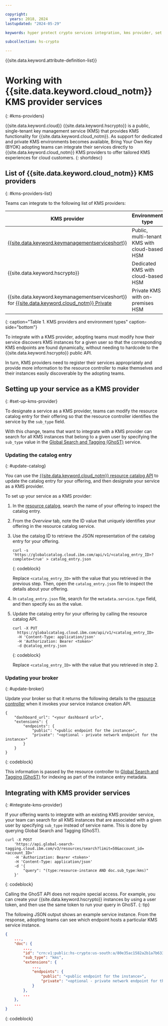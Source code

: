 ```yaml
---

copyright:
  years: 2018, 2024
lastupdated: "2024-05-29"

keywords: hyper protect crypto services integration, kms provider, set up kms provider

subcollection: hs-crypto

---
```


{{site.data.keyword.attribute-definition-list}}



# Working with {{site.data.keyword.cloud_notm}} KMS provider services
{: #kms-providers}

{{site.data.keyword.cloud}} {{site.data.keyword.hscrypto}} is a public, single-tenant key management service (KMS) that provides KMS functionality for {{site.data.keyword.cloud_notm}}. As support for dedicated and private KMS environments becomes available, Bring Your Own Key (BYOK) adopting teams can integrate their services directly to {{site.data.keyword.cloud_notm}} KMS providers to offer tailored KMS experiences for cloud customers.
{: shortdesc}

## List of {{site.data.keyword.cloud_notm}} KMS providers
{: #kms-providers-list}

Teams can integrate to the following list of KMS providers:

| KMS provider | Environment type |
| -- | -- |
| [{{site.data.keyword.keymanagementserviceshort}}](/docs/key-protect?topic=key-protect-getting-started-tutorial) | Public, multi-tenant KMS with cloud-based HSM |
| {{site.data.keyword.hscrypto}}| Dedicated KMS with cloud-based HSM |
| {{site.data.keyword.keymanagementserviceshort}} for [{{site.data.keyword.cloud_notm}} Private](https://www.ibm.com/docs/en/cloud-private) | Private KMS with on-premises HSM |
{: caption="Table 1. KMS providers and environment types" caption-side="bottom"}

To integrate with a KMS provider, adopting teams must modify how their service discovers KMS instances for a given user so that the corresponding KMS endpoints are found dynamically, without needing to hardcode to the {{site.data.keyword.hscrypto}} public API.

In turn, KMS providers need to register their services appropriately and provide more information to the resource controller to make themselves and their instances easily discoverable by the adopting teams.

## Setting up your service as a KMS provider
{: #set-up-kms-provider}

To designate a service as a KMS provider, teams can modify the resource catalog entry for their offering so that the resource controller identifies the service by the `sub_type` field.

With this change, teams that want to integrate with a KMS provider can search for all KMS instances that belong to a given user by specifying the `sub_type` value in the [Global Search and Tagging (GhoST)](/docs/get-coding?topic=get-coding-ghost_overview) service.

### Updating the catalog entry
{: #update-catalog}

You can use the [{{site.data.keyword.cloud_notm}} resource catalog API](/apidocs/globalcatalog) to update the catalog entry for your offering, and then designate your service as a KMS provider.

To set up your service as a KMS provider:

1. In the [resource catalog](https://globalcatalog.cloud.ibm.com), search the name of your offering to inspect the catalog entry.
2. From the _Overview_ tab, note the ID value that uniquely identifies your offering in the resource catalog service.
3. Use the catalog ID to retrieve the JSON representation of the catalog entry for your offering.

    ```cURL
    curl -s 'https://globalcatalog.cloud.ibm.com/api/v1/<catalog_entry_ID>?complete=true' > catalog_entry.json
    ```
    {: codeblock}

    Replace `<catalog_entry_ID>` with the value that you retrieved in the previous step. Then, open the `catalog_entry.json` file to inspect the details about your offering.

4. In `catalog_entry.json` file, search for the `metadata.service.type` field, and then specify `kms` as the value.
5. Update the catalog entry for your offering by calling the resource catalog API.

    ```cURL
    curl -X PUT
      https://globalcatalog.cloud.ibm.com/api/v1/<catalog_entry_ID>
      -H 'Content-Type: application/json'
      -H 'Authorization: Bearer <token>'
      -d @catalog_entry.json
    ```
    {: codeblock}

    Replace `<catalog_entry_ID>` with the value that you retrieved in step 2.

### Updating your broker
{: #update-broker}

Update your broker so that it returns the following details to the [resource controller](/docs/get-coding?topic=get-coding-resource-controller) when it invokes your service instance creation API.

```
{
    "dashboard_url": "<your dashboard url>",
    "extensions": {
        "endpoints": {
            "public": "<public endpoint for the instance>",
            "private": "<optional - private network endpoint for the instance>"
        }
    }
}
```
{: codeblock}

This information is passed by the resource controller to [Global Search and Tagging (GhoST)](/docs/get-coding?topic=get-coding-ghost_overview) for indexing as part of the instance entry metadata.

## Integrating with KMS provider services
{: #integrate-kms-provider}

If your offering wants to integrate with an existing KMS provider service, your team can search for all KMS instances that are associated with a given user by specifying `sub_type` instead of service name. This is done by querying Global Search and Tagging (GhoST).

```cURL
curl -X POST
    'https://api.global-search-tagging.cloud.ibm.com/v3/resources/search?limit=50&account_id=<account_ID>'
    -H 'Authorization: Bearer <token>'
    -H 'Content-Type: application/json'
    -d '{
        "query": "(type:resource-instance AND doc.sub_type:kms)"
    }'
```
{: codeblock}

Calling the GhoST API does not require special access. For example, you can create your {{site.data.keyword.hscrypto}} instances by using a user token, and then use the same token to run your query in GhoST.
{: tip}

The following JSON output shows an example service instance. From the response, adopting teams can see which endpoint hosts a particular KMS service instance.

```json
{
    ...,
    "doc": {
        ...,
        "id": "crn:v1:public:hs-crypto:us-south:a/80e35ac1582a2b1a7b633e6107f9295a:67be47c6-cac0-415d-b298-0e6d45d6cb51::",
        "sub_type": "kms",
        "extensions": {
            ...,
            "endpoints": {
                "public": "<public endpoint for the instance>",
                "private": "<optional - private network endpoint for the instance>"
            }
        },
        ...
    },
    ...
}
```
{: codeblock}
